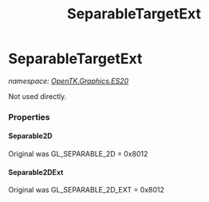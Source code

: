 ﻿---
title: SeparableTargetExt
---

# SeparableTargetExt
_namespace: [OpenTK.Graphics.ES20](N-OpenTK.Graphics.ES20.html)_

Not used directly.



### Properties

#### Separable2D
Original was GL_SEPARABLE_2D = 0x8012
#### Separable2DExt
Original was GL_SEPARABLE_2D_EXT = 0x8012


